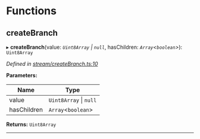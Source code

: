 

# Functions

<a id="createbranch"></a>

##  createBranch

▸ **createBranch**(value: *`Uint8Array` \| `null`*, hasChildren: *`Array`<`boolean`>*): `Uint8Array`

*Defined in [stream/createBranch.ts:10](https://github.com/polkadot-js/common/blob/9e9910e/packages/trie-codec/src/stream/createBranch.ts#L10)*

**Parameters:**

| Name | Type |
| ------ | ------ |
| value | `Uint8Array` \| `null` |
| hasChildren | `Array`<`boolean`> |

**Returns:** `Uint8Array`

___

